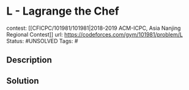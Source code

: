 # L - Lagrange the Chef

contest: [[CFICPC/101981/101981|2018-2019 ACM-ICPC, Asia Nanjing Regional Contest]]
url: https://codeforces.com/gym/101981/problem/L
Status: #UNSOLVED
Tags: #

## Description

## Solution

